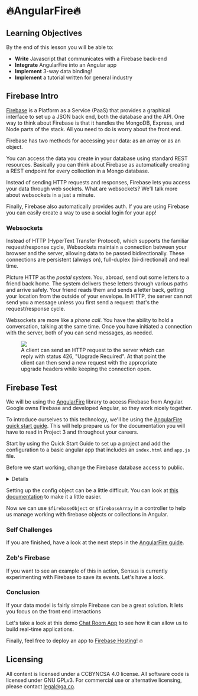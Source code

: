 # 🔥AngularFire🔥

<!--11:05 5 minutes -->
<!--Hook: Getting tired of saving your own data?  Mongoose got you down?  Not to worry.  If you love building front-end stuff, and want someone else to take care of saving your data, Firebase is a great solution! -->

## Learning Objectives

By the end of this lesson you will be able to:

* **Write** Javascript that communicates with a Firebase back-end
* **Integrate** AngularFire into an Angular app
* **Implement** 3-way data binding!
* **Implement** a tutorial written for general industry

## Firebase Intro

[Firebase](https://firebase.google.com/) is a Platform as a Service (PaaS) that provides a graphical 
interface to set up a JSON back end, both the database and the API. One way to think about Firebase is that it 
handles the MongoDB, Express, and Node parts of the stack. All you need to do is worry about the front end.

Firebase has two methods for accessing your data: as an array or as an object. 

You can access the data you create in your database using
standard REST resources. Basically you can think about Firebase as automatically creating a REST endpoint 
for every collection in a Mongo database.

Instead of sending HTTP requests and responses, Firebase lets you access your data through web sockets.
What are websockets? We'll talk more about websockets in a just a minute.

Finally, Firebase also automatically provides auth. If you are using Firebase you can easily create a way 
to use a social login for your app!

<!--11:10 5 minutes -->

### Websockets

Instead of HTTP (HyperText Transfer Protocol), which supports the familiar request/response cycle, Websockets maintain a connection between your browser and the server, allowing data to be passed bidirectionally. These connections are persistent (always on), full-duplex (bi-directional) and real time.

Picture HTTP as the *postal system*. You, abroad, send out some letters to a friend back home. The system delivers these letters through various paths and arrive safely. Your friend reads them and sends a letter back, getting your location from the outside of your envelope. In HTTP, the server can not send you a message unless you first send a request: that's the request/response cycle.

Websockets are more like a *phone call*. You have the ability to hold a conversation, talking at the same time. Once you have initiated a connection with the server, both of you can send messages, as needed.

<figure>
    <img src="https://camo.githubusercontent.com/c0e4e20b1756769aa20540351c69b1757d1c9cb1/687474703a2f2f7777772e7075626e75622e636f6d2f626c6f672f77702d636f6e74656e742f75706c6f6164732f323031342f30392f576562536f636b6574732d4469616772616d2e706e67">
    <figcaption>A client can send an HTTP request to the server which can reply with status 426, "Upgrade Required". At that point the client can then send a new request with the appropriate upgrade headers while keeping the connection open.</figcaption>
</figure>

<!--11:15 30-50 minutes -->

## Firebase Test

We will be using the [AngularFire](https://github.com/firebase/angularfire) library to access Firebase from 
Angular. Google owns Firebase and developed Angular, so they work nicely together.

To introduce ourselves to this technology, we'll be using the 
[AngularFire quick start guide](https://github.com/firebase/angularfire/blob/master/docs/quickstart.md).  This will help prepare us for the documentation you will have to read in Project 3 and throughout your careers.

Start by using the Quick Start Guide to set up a project and add the configuration to a basic angular app 
that includes an ``index.html`` and ``app.js`` file.

Before we start working, change the Firebase database access to public.

<details>
On the Firebase console, go to the database and use the following rules to make your database public. Note you'll get a warning on the Firebase console once you do this.  We're rebels, it's fine.

    ```
    {
      "rules": {
        ".read": "true",
        ".write": "true"
      }
    }
    ```
    
</details>

Setting up the config object can be a little difficult.  You can look at [this documentation](https://firebase.google.com/docs/web/setup) to make it a little easier.

Now we can use `$firebaseObject` or `$firebaseArray` in a controller to help us manage working with firebase objects or collections in Angular.

### Self Challenges

If you are finished, have a look at the next steps in the [AngularFire guide](https://github.com/firebase/angularfire/blob/master/docs/guide/README.md).

<!-- 5 minutes -->

### Zeb's Firebase

If you want to see an example of this in action, Sensus is currently experimenting with Firebase to save its events.  Let's have a look.

### Conclusion 

If your data model is fairly simple Firebase can be a great solution. It lets you focus on the front end interactions 

Let's take a look at this demo [Chat Room App](https://firechat.firebaseapp.com/) to see how it can allow us to build real-time applications.

Finally, feel free to deploy an app to [Firebase Hosting](https://firebase.google.com/docs/hosting/)! 🔥

## Licensing
All content is licensed under a CC­BY­NC­SA 4.0 license.
All software code is licensed under GNU GPLv3. For commercial use or alternative licensing, please contact legal@ga.co.
